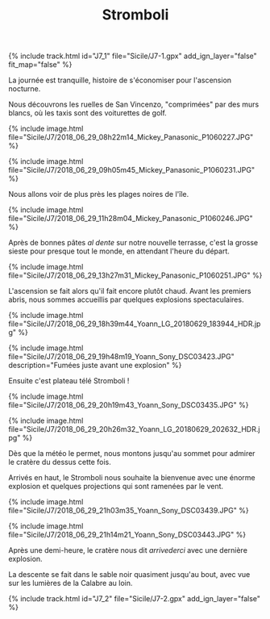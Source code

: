 ﻿---
title: "Stromboli"
permalink: /Sicile/J7/
sidebar:
  nav: "sicile"
enable_tracks: true
---

{% include track.html id="J7_1" file="Sicile/J7-1.gpx" add_ign_layer="false" fit_map="false" %}

La journée est tranquille, histoire de s'économiser pour l'ascension nocturne.

Nous découvrons les ruelles de San Vincenzo, "comprimées" par des murs blancs, où les taxis sont des voiturettes de golf.

{% include image.html file="Sicile/J7/2018_06_29_08h22m14_Mickey_Panasonic_P1060227.JPG" %}

{% include image.html file="Sicile/J7/2018_06_29_09h05m45_Mickey_Panasonic_P1060231.JPG" %}

Nous allons voir de plus près les plages noires de l'île.

{% include image.html file="Sicile/J7/2018_06_29_11h28m04_Mickey_Panasonic_P1060246.JPG" %}

Après de bonnes pâtes *al dente* sur notre nouvelle terrasse, c'est la grosse sieste pour presque tout le monde, en attendant l'heure du départ.

{% include image.html file="Sicile/J7/2018_06_29_13h27m31_Mickey_Panasonic_P1060251.JPG" %}

L'ascension se fait alors qu'il fait encore plutôt chaud. Avant les premiers abris, nous sommes accueillis par quelques explosions spectaculaires.

{% include image.html file="Sicile/J7/2018_06_29_18h39m44_Yoann_LG_20180629_183944_HDR.jpg" %}

{% include image.html file="Sicile/J7/2018_06_29_19h48m19_Yoann_Sony_DSC03423.JPG" description="Fumées juste avant une explosion" %}

Ensuite c'est plateau télé Stromboli !

{% include image.html file="Sicile/J7/2018_06_29_20h19m43_Yoann_Sony_DSC03435.JPG" %}

{% include image.html file="Sicile/J7/2018_06_29_20h26m32_Yoann_LG_20180629_202632_HDR.jpg" %}

Dès que la météo le permet, nous montons jusqu'au sommet pour admirer le cratère du dessus cette fois.

Arrivés en haut, le Stromboli nous souhaite la bienvenue avec une énorme explosion et quelques projections qui sont ramenées par le vent.

{% include image.html file="Sicile/J7/2018_06_29_21h03m35_Yoann_Sony_DSC03439.JPG" %}

{% include image.html file="Sicile/J7/2018_06_29_21h14m21_Yoann_Sony_DSC03443.JPG" %}

Après une demi-heure, le cratère nous dit *arrivederci* avec une dernière explosion.

La descente se fait dans le sable noir quasiment jusqu'au bout, avec vue sur les lumières de la Calabre au loin.

{% include track.html id="J7_2" file="Sicile/J7-2.gpx" add_ign_layer="false" %}
